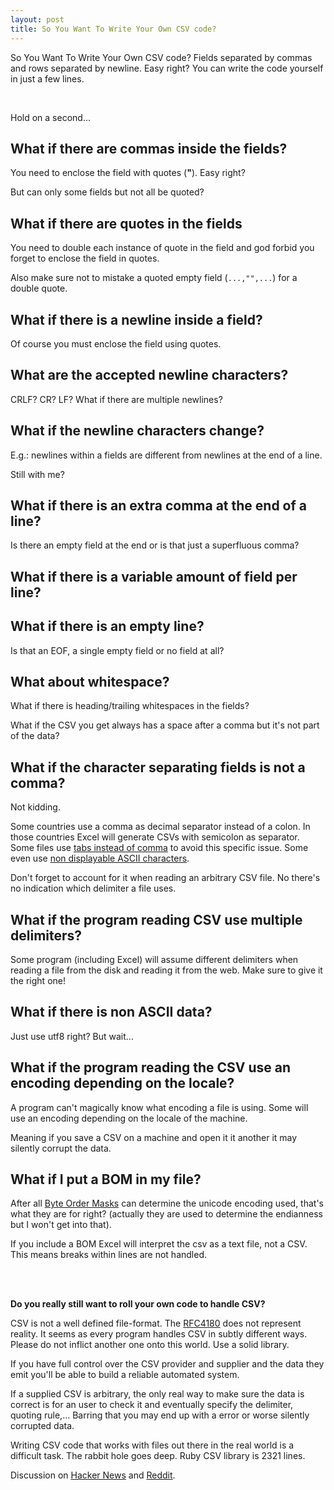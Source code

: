 ```yaml
---
layout: post
title: So You Want To Write Your Own CSV code?
---
```


So You Want To Write Your Own CSV code? Fields separated by commas and rows separated by newline. Easy right? You can write the code yourself in just a few lines.

<br>

Hold on a second...

## What if there are commas inside the fields?
You need to enclose the field with quotes (__"__).
Easy right?

But can only some fields but not all be quoted?

## What if there are quotes in the fields
You need to double each instance of quote in the field and god forbid you forget to enclose the field in quotes.

Also make sure not to mistake a quoted empty field (`...,"",...`) for a double quote.

## What if there is a newline inside a field?
Of course you must enclose the field using quotes.

## What are the accepted newline characters?
CRLF? CR? LF? What if there are multiple newlines?

## What if the newline characters change?
E.g.: newlines within a fields are different from newlines at the end of a line.


Still with me?

## What if there is an extra comma at the end of a line?
Is there an empty field at the end or is that just a superfluous comma?

## What if there is a variable amount of field per line?

## What if there is an empty line?
Is that an EOF, a single empty field or no field at all?

## What about whitespace?
What if there is heading/trailing whitespaces in the fields? 

What if the CSV you get always has a space after a comma but it's not part of the data?

## What if the character separating fields is not a comma?
Not kidding. 

Some countries use a comma as decimal separator instead of a colon. In those countries Excel will generate CSVs with semicolon as separator. Some files use [tabs instead of comma](https://en.wikipedia.org/wiki/Tab_separated_values) to avoid this specific issue. Some even use [non displayable ASCII characters](https://ronaldduncan.wordpress.com/2009/10/31/text-file-formats-ascii-delimited-text-not-csv-or-tab-delimited-text/).

Don't forget to account for it when reading an arbitrary CSV file. No there's no indication which delimiter a file uses.

## What if the program reading CSV use multiple delimiters?
Some program (including Excel) will assume different delimiters when reading a file from the disk and reading it from the web. Make sure to give it the right one!

## What if there is non ASCII data?
Just use utf8 right? But wait...

## What if the program reading the CSV use an encoding depending on the locale?
A program can't magically know what encoding a file is using. Some will use an encoding depending on the locale of the machine.

Meaning if you save a CSV on a machine and open it it another it may silently corrupt the data.

## What if I put a BOM in my file?
After all [Byte Order Masks](https://en.wikipedia.org/wiki/Byte_order_mark) can determine the unicode encoding used, that's what they are for right? (actually they are used to determine the endianness but I won't get into that).

If you include a BOM Excel will interpret the csv as a text file, not a CSV. This means breaks within lines are not handled. 

<br>
<br>

__Do you really still want to roll your own code to handle CSV?__

CSV is not a well defined file-format. The [RFC4180](http://tools.ietf.org/html/rfc4180) does not represent reality. It seems as every program handles CSV in subtly different ways. Please do not inflict another one onto this world. Use a solid library. 


If you have full control over the CSV provider and supplier and the data they emit you'll be able to build a reliable automated system.

If a supplied CSV is arbitrary, the only real way to make sure the data is correct is for an user to check it and eventually specify the delimiter, quoting rule,... Barring that you may end up with a error or worse silently corrupted data.


Writing CSV code that works with files out there in the real world is a difficult task. The rabbit hole goes deep. Ruby CSV library is 2321 lines.

Discussion on [Hacker News](https://news.ycombinator.com/item?id=7796268) and [Reddit](http://www.reddit.com/r/programming/comments/26g24y/so_you_want_to_write_your_own_csv_code/).
